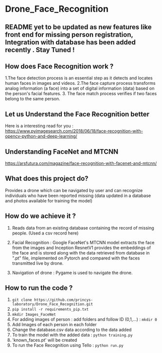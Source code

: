 # Drone_Face_Recognition
## README yet to be updated as new features like front end for missing person registration, Integration with database has been added recently . Stay Tuned ! 
## How does Face Recognition work ?
1.The face detection process is an essential step as it detects and locates human faces in images and videos.
2.The face capture process transforms analog information (a face) into a set of digital information (data) based on the person's facial features.
3. The face match process verifies if two faces belong to the same person.

## Let us Understand the Face Recognition better 
Here is a interesting read for you  : https://www.pyimagesearch.com/2018/06/18/face-recognition-with-opencv-python-and-deep-learning/ 

## Understanding FaceNet and MTCNN
https://arsfutura.com/magazine/face-recognition-with-facenet-and-mtcnn/

## What does this project do? 

Provides a drone which can be navigated by user and can recognize individuals who have been reported missing (data updated in a database and photos available for training the model)

## How do we achieve it ? 

 1. Reads data from an existing database containing the record of missing people. (Used a csv record here)

 2. Facial Recognition : Google FaceNet's MTCNN model extracts the face from the images  and Inception ResnetV1 provides the embeddings of the face and is stored along with the data retrieved from database in ".pt" file, implemented on Pytorch and compared with the faces transmitted live by drone.

 3. Navigation of drone : Pygame is used to navigate the drone.

## How to run the code ?
1. `git clone https://github.com/princys-laboratory/Drone_Face_Recognition.git`
2. `pip install -r requirements_pip.txt`
3. `mkdir Images_FaceNet`
4. For adding images of person : add folders and follow ID (0,1,...) : `mkdir 0`
5. Add Images of each person in each folder 
6. Change the database.csv data according to the data added
7. To train the model with the added data : `python training.py`
8. 'known_faces.pt' will be created
3. To run the Face Recognition using Tello : `python run.py`
